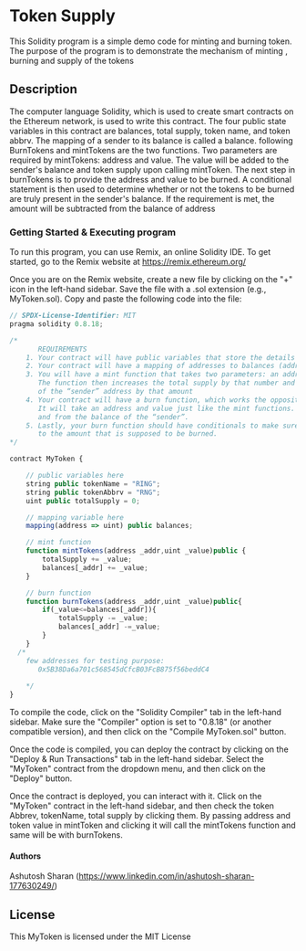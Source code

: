 # Token Supply

This Solidity program is a simple demo code for minting and burning token. The purpose of the program is to demonstrate the mechanism of minting , burning and supply of the tokens

## Description
The computer language Solidity, which is used to create smart contracts on the Ethereum network, is used to write this contract. The four public state variables in this contract are balances, total supply, token name, and token abbrv. The mapping of a sender to its balance is called a balance. following BurnTokens and mintTokens are the two functions. Two parameters are required by mintTokens: address and value. The value will be added to the sender's balance and token supply upon calling mintToken. The next step in burnTokens is to provide the address and value to be burned. A conditional statement is then used to determine whether or not the tokens to be burned are truly present in the sender's balance. If the requirement is met, the amount will be subtracted from the balance of address


### Getting Started  & Executing program

To run this program, you can use Remix, an online Solidity IDE. To get started, go to the Remix website at https://remix.ethereum.org/

Once you are on the Remix website, create a new file by clicking on the "+" icon in the left-hand sidebar. Save the file with a .sol extension (e.g., MyToken.sol). Copy and paste the following code into the file:

```javascript
// SPDX-License-Identifier: MIT
pragma solidity 0.8.18;

/*
       REQUIREMENTS
    1. Your contract will have public variables that store the details about your coin (Token Name, Token Abbrv., Total Supply)
    2. Your contract will have a mapping of addresses to balances (address => uint)
    3. You will have a mint function that takes two parameters: an address and a value. 
       The function then increases the total supply by that number and increases the balance 
       of the “sender” address by that amount
    4. Your contract will have a burn function, which works the opposite of the mint function, as it will destroy tokens. 
       It will take an address and value just like the mint functions. It will then deduct the value from the total supply 
       and from the balance of the “sender”.
    5. Lastly, your burn function should have conditionals to make sure the balance of "sender" is greater than or equal 
       to the amount that is supposed to be burned.
*/

contract MyToken {

    // public variables here
    string public tokenName = "RING";
    string public tokenAbbrv = "RNG";
    uint public totalSupply = 0;

    // mapping variable here
    mapping(address => uint) public balances;

    // mint function
    function mintTokens(address _addr,uint _value)public {
        totalSupply += _value;
        balances[_addr] += _value;
    }

    // burn function
    function burnTokens(address _addr,uint _value)public{
        if(_value<=balances[_addr]){
            totalSupply -= _value;
            balances[_addr] -=_value;
        }
    }
  /*
    few addresses for testing purpose:
       0x5B38Da6a701c568545dCfcB03FcB875f56beddC4
       
    */
}

```

To compile the code, click on the "Solidity Compiler" tab in the left-hand sidebar. Make sure the "Compiler" option is set to "0.8.18" (or another compatible version), and then click on the "Compile MyToken.sol" button.

Once the code is compiled, you can deploy the contract by clicking on the "Deploy & Run Transactions" tab in the left-hand sidebar. Select the "MyToken" contract from the dropdown menu, and then click on the "Deploy" button.

Once the contract is deployed, you can interact with it. Click on the "MyToken" contract in the left-hand sidebar, and then check the token Abbrev, tokenName, total supply by clicking them. By passing address and token value in mintToken and clicking it will call the mintTokens function and same will be with burnTokens.

#### Authors

Ashutosh Sharan
(https://www.linkedin.com/in/ashutosh-sharan-177630249/)
## License

This MyToken is licensed under the MIT License 

